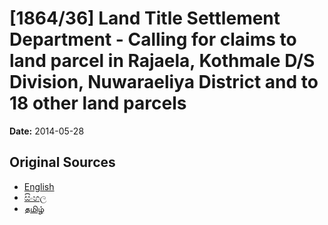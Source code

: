 # [1864/36] Land Title Settlement Department - Calling for claims to land parcel in Rajaela, Kothmale D/S Division, Nuwaraeliya District and to 18 other land parcels

**Date:** 2014-05-28

## Original Sources

- [English](https://documents.gov.lk/view/extra-gazettes/2014/5/1864-36_E.pdf)
- [සිංහල](https://documents.gov.lk/view/extra-gazettes/2014/5/1864-36_S.pdf)
- [தமிழ்](https://documents.gov.lk/view/extra-gazettes/2014/5/1864-36_T.pdf)
